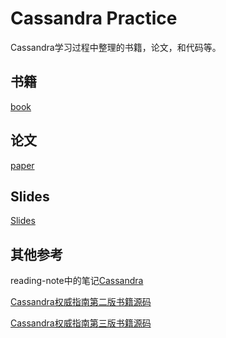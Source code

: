 # Cassandra Practice

Cassandra学习过程中整理的书籍，论文，和代码等。

## 书籍

[book](./book)

## 论文

[paper](./paper)

## Slides

[Slides](./slides)

## 其他参考

reading-note中的笔记[Cassandra](https://xiaozhiliaoo.github.io/reading-note/tech-learning/database/cassandra/toc.html)

[Cassandra权威指南第二版书籍源码](https://github.com/xiaozhiliaoo/cassandra-guide)

[Cassandra权威指南第三版书籍源码](https://github.com/xiaozhiliaoo/reservation-service)
